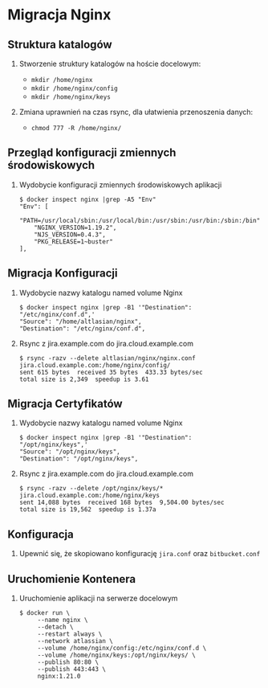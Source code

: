 Migracja Nginx
==============


Struktura katalogów
-------------------
1. Stworzenie struktury katalogów na hoście docelowym:
    - `mkdir /home/nginx`
    - `mkdir /home/nginx/config`
    - `mkdir /home/nginx/keys`

2. Zmiana uprawnień na czas rsync, dla ułatwienia przenoszenia danych:
   - `chmod 777 -R /home/nginx/`


Przegląd konfiguracji zmiennych środowiskowych
----------------------------------------------
1. Wydobycie konfiguracji zmiennych środowiskowych aplikacji

    ```shell
    $ docker inspect nginx |grep -A5 "Env"
    "Env": [
        "PATH=/usr/local/sbin:/usr/local/bin:/usr/sbin:/usr/bin:/sbin:/bin",
        "NGINX_VERSION=1.19.2",
        "NJS_VERSION=0.4.3",
        "PKG_RELEASE=1~buster"
    ],
    ```


Migracja Konfiguracji
---------------------
1. Wydobycie nazwy katalogu named volume Nginx

    ```shell
    $ docker inspect nginx |grep -B1 '"Destination": "/etc/nginx/conf.d",'
    "Source": "/home/altlasian/nginx",
    "Destination": "/etc/nginx/conf.d",
    ```

2. Rsync z jira.example.com do jira.cloud.example.com

    ```shell
    $ rsync -razv --delete altlasian/nginx/nginx.conf jira.cloud.example.com:/home/nginx/config/
    sent 615 bytes  received 35 bytes  433.33 bytes/sec
    total size is 2,349  speedup is 3.61
    ```


Migracja Certyfikatów
---------------------
1. Wydobycie nazwy katalogu named volume Nginx

    ```shell
    $ docker inspect nginx |grep -B1 '"Destination": "/opt/nginx/keys",'
    "Source": "/opt/nginx/keys",
    "Destination": "/opt/nginx/keys",
    ```

2. Rsync z jira.example.com do jira.cloud.example.com

    ```shell
    $ rsync -razv --delete /opt/nginx/keys/* jira.cloud.example.com:/home/nginx/keys
    sent 14,088 bytes  received 168 bytes  9,504.00 bytes/sec
    total size is 19,562  speedup is 1.37a
    ```


Konfiguracja
------------
1. Upewnić się, że skopiowano konfigurację `jira.conf` oraz `bitbucket.conf`


Uruchomienie Kontenera
----------------------
1. Uruchomienie aplikacji na serwerze docelowym

    ```shell
    $ docker run \
         --name nginx \
         --detach \
         --restart always \
         --network atlassian \
         --volume /home/nginx/config:/etc/nginx/conf.d \
         --volume /home/nginx/keys:/opt/nginx/keys/ \
         --publish 80:80 \
         --publish 443:443 \
         nginx:1.21.0
    ```
